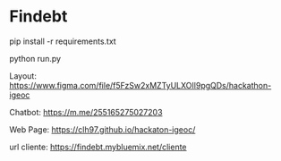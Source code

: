 # Findebt

pip install -r requirements.txt

python run.py

Layout: https://www.figma.com/file/f5FzSw2xMZTyULXOIl9pgQDs/hackathon-igeoc

Chatbot: https://m.me/255165275027203

Web Page: https://clh97.github.io/hackaton-igeoc/

url cliente: https://findebt.mybluemix.net/cliente 
